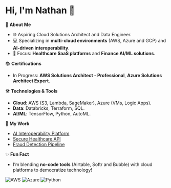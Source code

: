 # Hi, I'm Nathan 👋

🚀 **About Me**
- 🌐 Aspiring Cloud Solutions Architect and Data Engineer.
- 💻 Specializing in **multi-cloud environments** (AWS, Azure and GCP) and **AI-driven interoperability**.
- 🏥 Focus: **Healthcare SaaS platforms** and **Finance AI/ML solutions**.

📚 **Certifications**
- In Progress: **AWS Solutions Architect - Professional**, **Azure Solutions Architect Expert**.

🛠 **Technologies & Tools**
- **Cloud**: AWS (S3, Lambda, SageMaker), Azure (VMs, Logic Apps).
- **Data**: Databricks, Terraform, SQL.
- **AI/ML**: TensorFlow, Python, AutoML.

📂 **My Work**
- [AI Interoperability Platform](https://github.com/YourRepoLink)
- [Secure Healthcare API](https://github.com/YourRepoLink)
- [Fraud Detection Pipeline](https://github.com/YourRepoLink)

✨ **Fun Fact**
- I’m blending **no-code tools** (Airtable, Softr and Bubble) with cloud platforms to democratize technology!

![AWS](https://img.shields.io/badge/AWS-232F3E?style=for-the-badge&logo=amazonaws&logoColor=white)
![Azure](https://img.shields.io/badge/Azure-0078D4?style=for-the-badge&logo=microsoftazure&logoColor=white)
![Python](https://img.shields.io/badge/Python-3776AB?style=for-the-badge&logo=python&logoColor=white)
